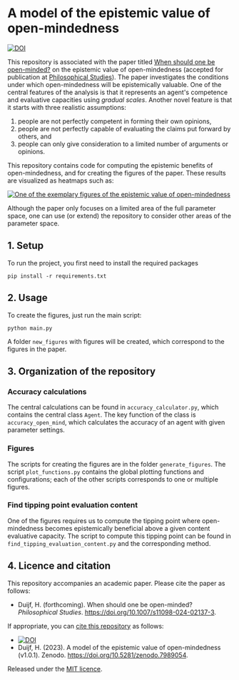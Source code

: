 # A model of the epistemic value of open-mindedness

[![DOI](https://zenodo.org/badge/DOI/10.5281/zenodo.7989054.svg)](https://doi.org/10.5281/zenodo.7989054)



This repository is associated with the paper titled [When should one be open-minded?](https://doi.org/10.1007/s11098-024-02137-3) on the epistemic value of open-mindedness (accepted for publication at [Philosophical Studies](https://link.springer.com/journal/11098)). The paper investigates the conditions under which 
open-mindedness will be epistemically valuable. One of the central features of the 
analysis is that it represents an agent's competence and evaluative capacities using 
*gradual scales*. Another novel feature is that it starts with three realistic 
assumptions:
1. people are not perfectly competent in forming their own opinions,
2. people are not perfectly capable of evaluating the claims put forward by others, and
3. people can only give consideration to a limited number of arguments or opinions.

This repository contains code for computing the epistemic benefits of open-mindedness, 
and for creating the figures of the paper. These results are visualized as heatmaps 
such as:

[![One of the exemplary figures of the epistemic value of open-mindedness](/img/Figure_heatmap_source_evaluation_n4.png  "One of the exemplary figures of the 
epistemic value of open-mindedness")](https://github.com/HeinDuijf/OpenMind)

Although the paper only focuses on a limited area of the full parameter space, one 
can use (or extend) the repository to consider other areas of the parameter space. 

## 1. Setup
To run the project, you first need to install the required packages

```commandline
pip install -r requirements.txt
```

## 2. Usage
To create the figures, just run the main script:
```commandline
python main.py
```
A folder `new_figures` with figures will be created, which correspond to the figures 
in the paper.

## 3. Organization of the repository

### Accuracy calculations
The central calculations can be found in `accuracy_calculator.py`, which contains the 
central class `Agent`. The key function of the class is `accuracy_open_mind`, 
which calculates the accuracy of an agent with given parameter settings. 

### Figures
The scripts for creating the figures are in the folder `generate_figures`. The 
script `plot_functions.py` contains the global plotting functions and 
configurations; each of the other scripts corresponds to one or multiple figures. 

### Find tipping point evaluation content
One of the figures requires us to compute the tipping point where open-mindedness 
becomes epistemically beneficial above a given content evaluative capacity. The 
script to compute this tipping point can be found in 
`find_tipping_evaluation_content.py` and the corresponding method. 

## 4. Licence and citation
This repository accompanies an academic paper. Please cite the paper as follows: 


- Duijf, H. (forthcoming). When should one be open-minded? *Philosophical Studies*. https://doi.org/10.1007/s11098-024-02137-3.

If appropriate, you can [cite this repository](CITATION.cff) as follows:
- [![DOI](https://zenodo.org/badge/DOI/10.5281/zenodo.7989054.svg)](https://doi.org/10.5281/zenodo.7989054)
- Duijf, H. (2023). A model of the epistemic value of open-mindedness (v1.0.1). 
Zenodo. https://doi.org/10.5281/zenodo.7989054.

Released under the [MIT licence](LICENCE.md).
